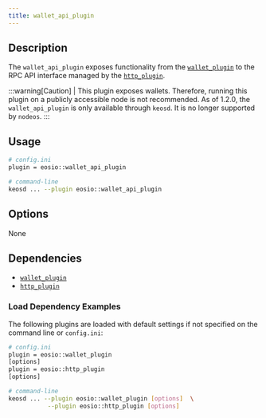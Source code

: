 ```yaml
---
title: wallet_api_plugin
---
```


## Description

The `wallet_api_plugin` exposes functionality from the [`wallet_plugin`](wallet-plugin.md) to the RPC API interface managed by the [`http_plugin`](../../nodeos/plugins/http-plugin.md).

:::warning[Caution]
| This plugin exposes wallets. Therefore, running this plugin on a publicly accessible node is not recommended. As of 1.2.0, the `wallet_api_plugin` is only available through `keosd`. It is no longer supported by `nodeos`.
:::

## Usage

```sh
# config.ini
plugin = eosio::wallet_api_plugin

# command-line
keosd ... --plugin eosio::wallet_api_plugin
```

## Options

None

## Dependencies

* [`wallet_plugin`](wallet-plugin.md)
* [`http_plugin`](../../nodeos/plugins/http-plugin.md)

### Load Dependency Examples

The following plugins are loaded with default settings if not specified on the command line or `config.ini`:

```sh
# config.ini
plugin = eosio::wallet_plugin
[options]
plugin = eosio::http_plugin
[options]

# command-line
keosd ... --plugin eosio::wallet_plugin [options]  \
           --plugin eosio::http_plugin [options]
```
